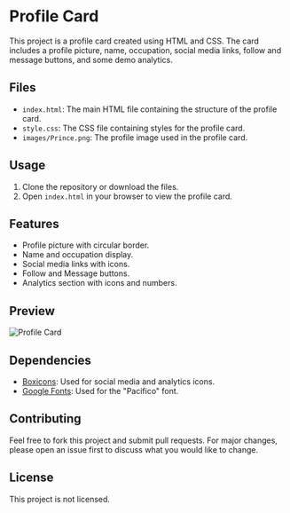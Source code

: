 # Profile Card

This project is a profile card created using HTML and CSS. The card includes a profile picture, name, occupation, social media links, follow and message buttons, and some demo analytics.

## Files

- `index.html`: The main HTML file containing the structure of the profile card.
- `style.css`: The CSS file containing styles for the profile card.
- `images/Prince.png`: The profile image used in the profile card.

## Usage

1. Clone the repository or download the files.
2. Open `index.html` in your browser to view the profile card.

## Features

- Profile picture with circular border.
- Name and occupation display.
- Social media links with icons.
- Follow and Message buttons.
- Analytics section with icons and numbers.

## Preview

![Profile Card](images/Prince.png)

## Dependencies

- [Boxicons](https://boxicons.com/): Used for social media and analytics icons.
- [Google Fonts](https://fonts.google.com/): Used for the "Pacifico" font.

## Contributing

Feel free to fork this project and submit pull requests. For major changes, please open an issue first to discuss what you would like to change.

## License

This project is not licensed.